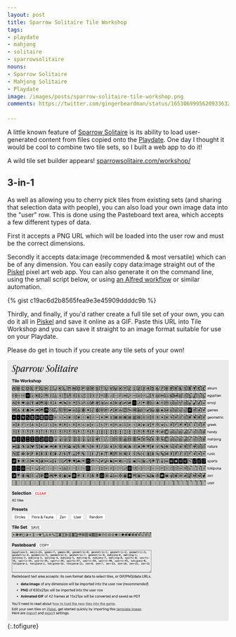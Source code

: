 ```yaml
---
layout: post
title: Sparrow Solitaire Tile Workshop
tags:
- playdate
- mahjong
- solitaire
- sparrowsolitaire
nouns:
- Sparrow Solitaire
- Mahjong Solitaire
- Playdate
image: /images/posts/sparrow-solitaire-tile-workshop.png
comments: https://twitter.com/gingerbeardman/status/1653069995620933632

---
```


A little known feature of [Sparrow Solitaire](https://sparrowsolitaire.com) is its ability to load user-generated content from files copied onto the [Playdate](https://play.date). One day I thought it would be cool to combine two tile sets, so I built a web app to do it!

A wild tile set builder appears! [sparrowsolitaire.com/workshop/](https://sparrowsolitaire.com/workshop/)

## 3-in-1

As well as allowing you to cherry pick tiles from existing sets (and sharing that selection data with people), you can also load your own image data into the "user" row. This is done using the Pasteboard text area, which accepts a few different types of data.

First it accepts a PNG URL which will be loaded into the user row and must be the correct dimensions. 

Secondly it accepts data:image (recommended & most versatile) which can be of any dimension. You can easily copy data:image straight out of the [Piskel](https://www.piskelapp.com) pixel art web app. You can also generate it on the command line, using the small script below, or using [an Alfred workflow](https://www.alfredforum.com/topic/20306-clipboard-image-to-data-uri/) or similar automation.

{% gist c19ac6d2b8565fea9e3e45909ddddc9b %}

Thirdly, and finally, if you'd rather create a full tile set of your own, you can do it all in [Piskel](https://www.piskelapp.com) and save it online as a GIF. Paste this URL into Tile Workshop and you can save it straight to an image format suitable for use on your Playdate.

Please do get in touch if you create any tile sets of your own!

![PNG](/images/posts/sparrow-solitaire-tile-workshop.png "Sparrow Solitaire Tile Workshop")
{:.tofigure}
